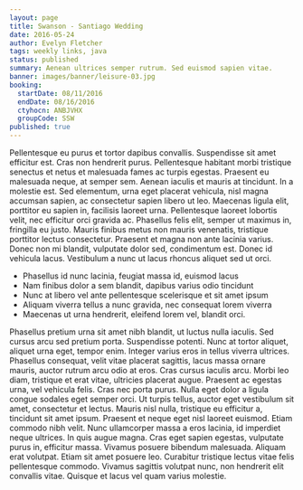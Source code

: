 ```yaml
---
layout: page
title: Swanson - Santiago Wedding
date: 2016-05-24
author: Evelyn Fletcher
tags: weekly links, java
status: published
summary: Aenean ultrices semper rutrum. Sed euismod sapien vitae.
banner: images/banner/leisure-03.jpg
booking:
  startDate: 08/11/2016
  endDate: 08/16/2016
  ctyhocn: ANBJVHX
  groupCode: SSW
published: true
---
```

Pellentesque eu purus et tortor dapibus convallis. Suspendisse sit amet efficitur est. Cras non hendrerit purus. Pellentesque habitant morbi tristique senectus et netus et malesuada fames ac turpis egestas. Praesent eu malesuada neque, at semper sem. Aenean iaculis et mauris at tincidunt. In a molestie est. Sed elementum, urna eget placerat vehicula, nisl magna accumsan sapien, ac consectetur sapien libero ut leo. Maecenas ligula elit, porttitor eu sapien in, facilisis laoreet urna. Pellentesque laoreet lobortis velit, nec efficitur orci gravida ac. Phasellus felis elit, semper ut maximus in, fringilla eu justo. Mauris finibus metus non mauris venenatis, tristique porttitor lectus consectetur. Praesent et magna non ante lacinia varius. Donec non mi blandit, vulputate dolor sed, condimentum est. Donec id vehicula lacus. Vestibulum a nunc ut lacus rhoncus aliquet sed ut orci.

* Phasellus id nunc lacinia, feugiat massa id, euismod lacus
* Nam finibus dolor a sem blandit, dapibus varius odio tincidunt
* Nunc at libero vel ante pellentesque scelerisque et sit amet ipsum
* Aliquam viverra tellus a nunc gravida, nec consequat lorem viverra
* Maecenas ut urna hendrerit, eleifend lorem vel, blandit orci.

Phasellus pretium urna sit amet nibh blandit, ut luctus nulla iaculis. Sed cursus arcu sed pretium porta. Suspendisse potenti. Nunc at tortor aliquet, aliquet urna eget, tempor enim. Integer varius eros in tellus viverra ultrices. Phasellus consequat, velit vitae placerat sagittis, lacus massa ornare mauris, auctor rutrum arcu odio at eros. Cras cursus iaculis arcu. Morbi leo diam, tristique et erat vitae, ultricies placerat augue. Praesent ac egestas urna, vel vehicula felis. Cras nec porta purus. Nulla eget dolor a ligula congue sodales eget semper orci. Ut turpis tellus, auctor eget vestibulum sit amet, consectetur et lectus. Mauris nisl nulla, tristique eu efficitur a, tincidunt sit amet ipsum.
Praesent et neque eget nisl laoreet euismod. Etiam commodo nibh velit. Nunc ullamcorper massa a eros lacinia, id imperdiet neque ultrices. In quis augue magna. Cras eget sapien egestas, vulputate purus in, efficitur massa. Vivamus posuere bibendum malesuada. Aliquam erat volutpat. Etiam sit amet posuere leo. Curabitur tristique lectus vitae felis pellentesque commodo. Vivamus sagittis volutpat nunc, non hendrerit elit convallis vitae. Quisque et lacus vel quam varius molestie.
